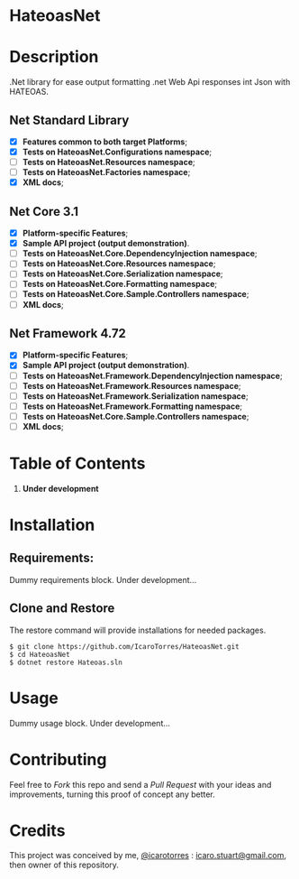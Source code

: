 # HateoasNet

# Description

.Net library for ease output formatting .net Web Api responses int Json with HATEOAS.

## Net Standard Library

- [x] **Features common to both target Platforms**;
- [x] **Tests on HateoasNet.Configurations namespace**;
- [ ] **Tests on HateoasNet.Resources namespace**;
- [ ] **Tests on HateoasNet.Factories namespace**;
- [x] **XML docs**;

## Net Core 3.1

- [x] **Platform-specific Features**;
- [x] **Sample API project (output demonstration)**.
- [ ] **Tests on HateoasNet.Core.DependencyInjection namespace**;
- [ ] **Tests on HateoasNet.Core.Resources namespace**;
- [ ] **Tests on HateoasNet.Core.Serialization namespace**;
- [ ] **Tests on HateoasNet.Core.Formatting namespace**;
- [ ] **Tests on HateoasNet.Core.Sample.Controllers namespace**;
- [ ] **XML docs**;

## Net Framework 4.72

- [x] **Platform-specific Features**;
- [x] **Sample API project (output demonstration)**.
- [ ] **Tests on HateoasNet.Framework.DependencyInjection namespace**;
- [ ] **Tests on HateoasNet.Framework.Resources namespace**;
- [ ] **Tests on HateoasNet.Framework.Serialization namespace**;
- [ ] **Tests on HateoasNet.Framework.Formatting namespace**;
- [ ] **Tests on HateoasNet.Core.Sample.Controllers namespace**;
- [ ] **XML docs**;

# Table of Contents

1. **Under development**

# Installation

## Requirements:

Dummy requirements block. Under development...

## Clone and Restore

The restore command will provide installations for needed packages.

    $ git clone https://github.com/IcaroTorres/HateoasNet.git
    $ cd HateoasNet
    $ dotnet restore Hateoas.sln

#  Usage

Dummy usage block. Under development...

# Contributing

Feel free to *Fork* this repo and send a *Pull Request* with your ideas and improvements, turning this proof of concept any better.

# Credits

This project was conceived by me, [@icarotorres](https://github.com/icarotorres "author's profile") : icaro.stuart@gmail.com, then owner of this repository.
